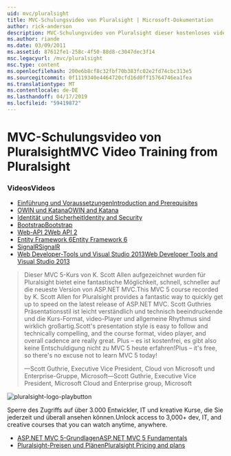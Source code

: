 ```yaml
---
uid: mvc/pluralsight
title: MVC-Schulungsvideo von Pluralsight | Microsoft-Dokumentation
author: rick-anderson
description: MVC-Schulungsvideo von Pluralsight dieser kostenloses videotraining erhalten einsatzbereit mit ASP.NET MVC Sie. Hierin sind alle Informationen vom Einrichten einer Entwicklung...
ms.author: riande
ms.date: 03/09/2011
ms.assetid: 87612fe1-258c-4f50-88d8-c3047dec3f14
msc.legacyurl: /mvc/pluralsight
msc.type: content
ms.openlocfilehash: 200e6b8cf8c32fbf70b383fc02e2fd74cbc313e5
ms.sourcegitcommit: 0f1119340e4464720cfd16d0ff15764746ea1fea
ms.translationtype: MT
ms.contentlocale: de-DE
ms.lasthandoff: 04/17/2019
ms.locfileid: "59419872"
---
```

# <a name="mvc-video-training-from-pluralsight"></a><span data-ttu-id="cfc29-104">MVC-Schulungsvideo von Pluralsight</span><span class="sxs-lookup"><span data-stu-id="cfc29-104">MVC Video Training from Pluralsight</span></span>

### <a name="videos"></a><span data-ttu-id="cfc29-105">Videos</span><span class="sxs-lookup"><span data-stu-id="cfc29-105">Videos</span></span>

- [<span data-ttu-id="cfc29-106">Einführung und Voraussetzungen</span><span class="sxs-lookup"><span data-stu-id="cfc29-106">Introduction and Prerequisites</span></span>](https://pluralsight.com/training/Player?author=scott-allen&name=aspdotnet-mvc5-fundamentals-m1-introduction&mode=live&clip=0&course=aspdotnet-mvc5-fundamentals)
- [<span data-ttu-id="cfc29-107">OWIN und Katana</span><span class="sxs-lookup"><span data-stu-id="cfc29-107">OWIN and Katana</span></span>](https://pluralsight.com/training/Player?author=scott-allen&name=aspdotnet-mvc5-fundamentals-m2-katana&mode=live&clip=0&course=aspdotnet-mvc5-fundamentals)
- [<span data-ttu-id="cfc29-108">Identität und Sicherheit</span><span class="sxs-lookup"><span data-stu-id="cfc29-108">Identity and Security</span></span>](https://pluralsight.com/training/Player?author=scott-allen&name=aspdotnet-mvc5-fundamentals-m3-identity&mode=live&clip=0&course=aspdotnet-mvc5-fundamentals)
- [<span data-ttu-id="cfc29-109">Bootstrap</span><span class="sxs-lookup"><span data-stu-id="cfc29-109">Bootstrap</span></span>](https://pluralsight.com/training/Player?author=scott-allen&name=aspdotnet-mvc5-fundamentals-m4-bootstrap&mode=live&clip=0&course=aspdotnet-mvc5-fundamentals)
- [<span data-ttu-id="cfc29-110">Web-API 2</span><span class="sxs-lookup"><span data-stu-id="cfc29-110">Web API 2</span></span>](https://pluralsight.com/training/Player?author=scott-allen&name=aspdotnet-mvc5-fundamentals-m5-webapi2&mode=live&clip=0&course=aspdotnet-mvc5-fundamentals)
- [<span data-ttu-id="cfc29-111">Entity Framework 6</span><span class="sxs-lookup"><span data-stu-id="cfc29-111">Entity Framework 6</span></span>](https://pluralsight.com/training/Player?author=scott-allen&name=aspdotnet-mvc5-fundamentals-m6-ef6&mode=live&clip=0&course=aspdotnet-mvc5-fundamentals)
- [<span data-ttu-id="cfc29-112">SignalR</span><span class="sxs-lookup"><span data-stu-id="cfc29-112">SignalR</span></span>](https://pluralsight.com/training/Player?author=scott-allen&name=aspdotnet-mvc5-fundamentals-m7-signalr&mode=live&clip=0&course=aspdotnet-mvc5-fundamentals)
- [<span data-ttu-id="cfc29-113">Web Developer-Tools und Visual Studio 2013</span><span class="sxs-lookup"><span data-stu-id="cfc29-113">Web Developer Tools and Visual Studio 2013</span></span>](https://pluralsight.com/training/Player?author=scott-allen&name=aspdotnet-mvc5-fundamentals-m8-visualstudio&mode=live&clip=0&course=aspdotnet-mvc5-fundamentals)

> <span data-ttu-id="cfc29-114">Dieser MVC 5-Kurs von K. Scott Allen aufgezeichnet wurden für Pluralsight bietet eine fantastische Möglichkeit, schnell, schneller auf die neueste Version von ASP.NET MVC.</span><span class="sxs-lookup"><span data-stu-id="cfc29-114">This MVC 5 course recorded by K. Scott Allen for Pluralsight provides a fantastic way to quickly get up to speed on the latest release of ASP.NET MVC.</span></span> <span data-ttu-id="cfc29-115">Scott Guthries Präsentationsstil ist leicht verständlich und technisch beeindruckende und die Kurs-Format, video-Player und allgemeine Rhythmus sind wirklich großartig.</span><span class="sxs-lookup"><span data-stu-id="cfc29-115">Scott's presentation style is easy to follow and technically compelling, and the course format, video player, and overall cadence are really great.</span></span> <span data-ttu-id="cfc29-116">Plus – es ist kostenfrei, es gibt also keine Entschuldigung nicht zu MVC 5 heute erfahren!</span><span class="sxs-lookup"><span data-stu-id="cfc29-116">Plus – it's free, so there's no excuse not to learn MVC 5 today!</span></span>
>
> <span data-ttu-id="cfc29-117">&mdash;Scott Guthrie, Executive Vice President, Cloud von Microsoft und Enterprise-Gruppe, Microsoft</span><span class="sxs-lookup"><span data-stu-id="cfc29-117">&mdash;Scott Guthrie, Executive Vice President, Microsoft Cloud and Enterprise group, Microsoft</span></span>

![pluralsight-logo-playbutton](pluralsight/_static/image1.png)

<span data-ttu-id="cfc29-119">Sperre des Zugriffs auf über 3.000 Entwickler, IT und kreative Kurse, die Sie jederzeit und überall ansehen können.</span><span class="sxs-lookup"><span data-stu-id="cfc29-119">Unlock access to 3,000+ dev, IT, and creative courses that you can watch anytime, anywhere.</span></span>

* [<span data-ttu-id="cfc29-120">ASP.NET MVC 5-Grundlagen</span><span class="sxs-lookup"><span data-stu-id="cfc29-120">ASP.NET MVC 5 Fundamentals</span></span>](https://www.pluralsight.com/courses/aspdotnet-mvc5-fundamentals)
* [<span data-ttu-id="cfc29-121">Pluralsight-Preisen und Plänen</span><span class="sxs-lookup"><span data-stu-id="cfc29-121">Pluralsight Pricing and plans</span></span>](https://www.pluralsight.com/pricing)
